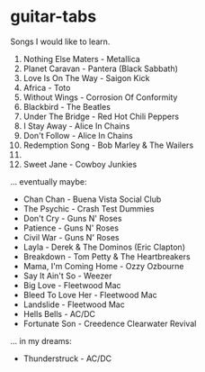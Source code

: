 # guitar-tabs
Songs I would like to learn.

  1. Nothing Else Maters - Metallica
  2. Planet Caravan - Pantera (Black Sabbath)
  3. Love Is On The Way - Saigon Kick
  4. Africa - Toto
  5. Without Wings - Corrosion Of Conformity
  6. Blackbird - The Beatles 
  7. Under The Bridge - Red Hot Chili Peppers
  8. I Stay Away - Alice In Chains
  9. Don't Follow - Alice In Chains
  10. Redemption Song - Bob Marley & The Wailers
  11. 
  12. Sweet Jane - Cowboy Junkies
  
... eventually maybe:

  + Chan Chan - Buena Vista Social Club
  + The Psychic - Crash Test Dummies
  + Don't Cry - Guns N' Roses
  + Patience - Guns N' Roses
  + Civil War - Guns N' Roses
  + Layla - Derek & The Dominos (Eric Clapton)
  + Breakdown - Tom Petty & The Heartbreakers
  + Mama, I'm Coming Home - Ozzy Ozbourne
  + Say It Ain't So - Weezer
  + Big Love - Fleetwood Mac
  + Bleed To Love Her - Fleetwood Mac
  + Landslide - Fleetwood Mac
  + Hells Bells - AC/DC
  + Fortunate Son - Creedence Clearwater Revival
  
... in my dreams:

  + Thunderstruck - AC/DC
